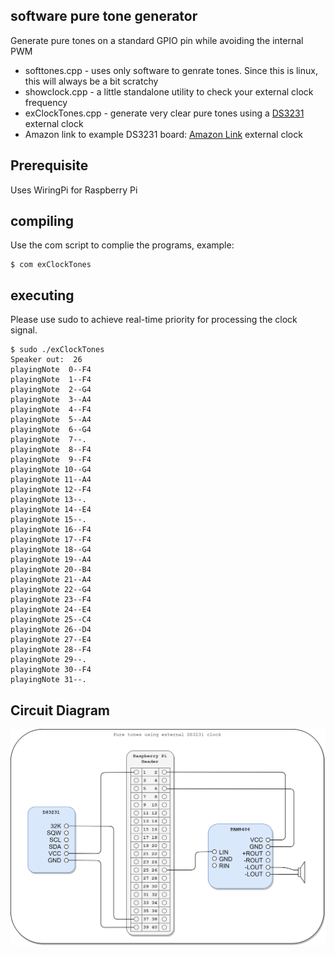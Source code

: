 software pure tone generator
----------------------------
Generate pure tones on a standard GPIO pin while avoiding the internal PWM

* softtones.cpp - uses only software to genrate tones.  Since this is linux, this will always be a bit scratchy
* showclock.cpp  - a little standalone utility to check your external clock frequency
* exClockTones.cpp - generate very clear pure tones using a [DS3231](https://datasheets.maximintegrated.com/en/ds/DS3231.pdf) external clock
* Amazon link to example DS3231 board: [Amazon Link](https://smile.amazon.com/gp/product/B07V68443F) external clock


## Prerequisite

Uses WiringPi for Raspberry Pi

## compiling

Use the com script to complie the programs, example:

    $ com exClockTones
    
## executing

Please use sudo to achieve real-time priority for processing the clock signal.

    $ sudo ./exClockTones
    Speaker out:  26
    playingNote  0--F4
    playingNote  1--F4
    playingNote  2--G4
    playingNote  3--A4
    playingNote  4--F4
    playingNote  5--A4
    playingNote  6--G4
    playingNote  7--.
    playingNote  8--F4
    playingNote  9--F4
    playingNote 10--G4
    playingNote 11--A4
    playingNote 12--F4
    playingNote 13--.
    playingNote 14--E4
    playingNote 15--.
    playingNote 16--F4
    playingNote 17--F4
    playingNote 18--G4
    playingNote 19--A4
    playingNote 20--B4
    playingNote 21--A4
    playingNote 22--G4
    playingNote 23--F4
    playingNote 24--E4
    playingNote 25--C4
    playingNote 26--D4
    playingNote 27--E4
    playingNote 28--F4
    playingNote 29--.
    playingNote 30--F4
    playingNote 31--.


## Circuit Diagram

![circuit diagram](https://raw.githubusercontent.com/wryan67/softtones/master/readme/circuit%20diagram.png)
